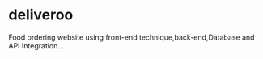 # deliveroo
Food ordering website using front-end technique,back-end,Database and API Integration...
